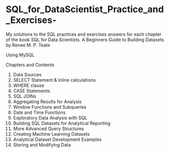# SQL_for_DataScientist_Practice_and_Exercises-
My solutions to the SQL practices and exercises answers for each chapter of the book SQL for Data Scientists. A Beginners Guide to Building Datasets by Renee M. P. Teate

Using MySQL

Chapters and Contents

1. Data Sources
2. SELECT Statement & Inline calculations
3. WHERE clause
4. CASE Statements
5. SQL JOINs
6. Aggregating Results for Analysis
7. Window Functions and Subqueries
8. Date and Time Functions
9. Exploratory Data Analysis with SQL
10. Building SQL Datasets for Analytical Reporting
11. More Advanced Query Structures
12. Creating Machine Learning Datasets
13. Analytical Dataset Development Examples
14. Storing and Modifying Data
